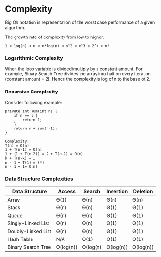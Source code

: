 # Complexity

Big Oh notation is representation of the worst case performance of a given algorithm.

The growth rate of complexity from low to higher:

```$xslt
1 < log(n) < n < n*log(n) < n^2 < n^3 < 2^n < n!
```

### Logarithmic Complexity
When the loop variable is divided/multiply by a constant amount. 
For example, Binary Search Tree divides the array into half on every iteration (constant amount = 2).
Hence the complexity is log of n to the base of 2.

### Recursive Complexity

Consider following example: 
```$xslt
private int sum(int n) {
    if n == 1 {
        return 1;
    }
    return n + sum(n-1);
}

Complexity:
T(n) = O(n)
1 + T(n-1) = O(n) 
1 + (1 + T(n-2)) = 2 + T(n-2) = O(n) 
k + T(n-k) = … 
n - 1 + T(1) = (*) 
n - 1 + 1= Θ(n)
```


### Data Structure Complexities

| Data Structure      | Access      | Search  |  Insertion | Deletion  |
|---------------------|-------------|---------|------------|-----------|
| Array               |	Θ(1)      |	Θ(n)	  |  Θ(n)	   | Θ(n)	   |
| Stack               |	Θ(n)      |	Θ(n)	  |  Θ(1)	   | Θ(1)	   |
| Queue               |	Θ(n)      |	Θ(n)	  |  Θ(1)	   | Θ(1)	   |
| Singly-Linked List  |	Θ(n)      |	Θ(n)	  |  Θ(1)	   | Θ(1)	   |
| Doubly-Linked List  |	Θ(n)      |	Θ(n)	  |  Θ(1)	   | Θ(1)	   |
| Hash Table          |	N/A	      | Θ(1)	  |  Θ(1)	   | Θ(1)	   |
| Binary Search Tree  |	Θ(log(n)) |	Θ(log(n)  |	 Θ(log(n)) | Θ(log(n)) |